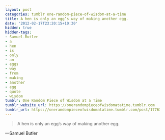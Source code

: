 ```yaml
---
layout: post
categories: tumblr one-random-piece-of-wisdom-at-a-time
title: A hen is only an egg’s way of making another egg.
date: '2012-02-17T23:20:15+10:30'
hidden: true
hidden-tags:
- Samuel-Butler
- a
- hen
- is
- only
- an
- eggs
- way
- from
- making
- another
- egg
- quote
- wisdom
tumblr: One Random Piece of Wisdom at a Time
tumblr_website_url: https://onerandompieceofwisdomatatime.tumblr.com
tumblr_url: https://onerandompieceofwisdomatatime.tumblr.com/post/17763110174/a-hen-is-only-an-eggs-way-of-making-another-egg
---
```

> A hen is only an egg’s way of making another egg.

—Samuel Butler
